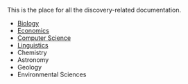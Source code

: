 This is the place for all the discovery-related documentation.

- [Biology](https://github.com/also-systems/pomona/tree/master/discovery/biology)
- [Economics](https://github.com/also-systems/pomona/tree/master/discovery/economics)
- [Computer Science](https://github.com/also-systems/pomona/tree/master/discovery/computerscience)
- [Linguistics](https://github.com/also-systems/pomona/tree/master/discovery/linguistics)
- Chemistry
- Astronomy
- Geology
- Environmental Sciences
